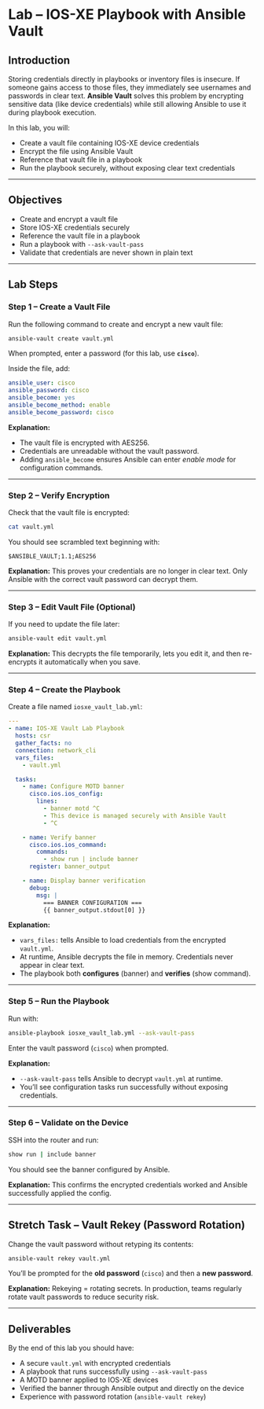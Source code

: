

# Lab – IOS-XE Playbook with Ansible Vault

## Introduction

Storing credentials directly in playbooks or inventory files is insecure. If someone gains access to those files, they immediately see usernames and passwords in clear text. **Ansible Vault** solves this problem by encrypting sensitive data (like device credentials) while still allowing Ansible to use it during playbook execution.

In this lab, you will:

* Create a vault file containing IOS-XE device credentials
* Encrypt the file using Ansible Vault
* Reference that vault file in a playbook
* Run the playbook securely, without exposing clear text credentials

---

## Objectives

* Create and encrypt a vault file
* Store IOS-XE credentials securely
* Reference the vault file in a playbook
* Run a playbook with `--ask-vault-pass`
* Validate that credentials are never shown in plain text

---

## Lab Steps

### Step 1 – Create a Vault File

Run the following command to create and encrypt a new vault file:

```bash
ansible-vault create vault.yml
```

When prompted, enter a password (for this lab, use **`cisco`**).

Inside the file, add:

```yaml
ansible_user: cisco
ansible_password: cisco
ansible_become: yes
ansible_become_method: enable
ansible_become_password: cisco
```

**Explanation:**

* The vault file is encrypted with AES256.
* Credentials are unreadable without the vault password.
* Adding `ansible_become` ensures Ansible can enter *enable mode* for configuration commands.

---

### Step 2 – Verify Encryption

Check that the vault file is encrypted:

```bash
cat vault.yml
```

You should see scrambled text beginning with:

```
$ANSIBLE_VAULT;1.1;AES256
```

**Explanation:**
This proves your credentials are no longer in clear text. Only Ansible with the correct vault password can decrypt them.

---

### Step 3 – Edit Vault File (Optional)

If you need to update the file later:

```bash
ansible-vault edit vault.yml
```

**Explanation:**
This decrypts the file temporarily, lets you edit it, and then re-encrypts it automatically when you save.

---

### Step 4 – Create the Playbook

Create a file named `iosxe_vault_lab.yml`:

```yaml
---
- name: IOS-XE Vault Lab Playbook
  hosts: csr
  gather_facts: no
  connection: network_cli
  vars_files:
    - vault.yml

  tasks:
    - name: Configure MOTD banner
      cisco.ios.ios_config:
        lines:
          - banner motd ^C
          - This device is managed securely with Ansible Vault
          - ^C

    - name: Verify banner
      cisco.ios.ios_command:
        commands:
          - show run | include banner
      register: banner_output

    - name: Display banner verification
      debug:
        msg: |
          === BANNER CONFIGURATION ===
          {{ banner_output.stdout[0] }}
```

**Explanation:**

* `vars_files:` tells Ansible to load credentials from the encrypted `vault.yml`.
* At runtime, Ansible decrypts the file in memory. Credentials never appear in clear text.
* The playbook both **configures** (banner) and **verifies** (show command).

---

### Step 5 – Run the Playbook

Run with:

```bash
ansible-playbook iosxe_vault_lab.yml --ask-vault-pass
```

Enter the vault password (`cisco`) when prompted.

**Explanation:**

* `--ask-vault-pass` tells Ansible to decrypt `vault.yml` at runtime.
* You’ll see configuration tasks run successfully without exposing credentials.

---

### Step 6 – Validate on the Device

SSH into the router and run:

```bash
show run | include banner
```

You should see the banner configured by Ansible.

**Explanation:**
This confirms the encrypted credentials worked and Ansible successfully applied the config.

---

## Stretch Task – Vault Rekey (Password Rotation)

Change the vault password without retyping its contents:

```bash
ansible-vault rekey vault.yml
```

You’ll be prompted for the **old password** (`cisco`) and then a **new password**.

**Explanation:**
Rekeying = rotating secrets. In production, teams regularly rotate vault passwords to reduce security risk.

---

## Deliverables

By the end of this lab you should have:

* A secure `vault.yml` with encrypted credentials
* A playbook that runs successfully using `--ask-vault-pass`
* A MOTD banner applied to IOS-XE devices
* Verified the banner through Ansible output and directly on the device
* Experience with password rotation (`ansible-vault rekey`)

